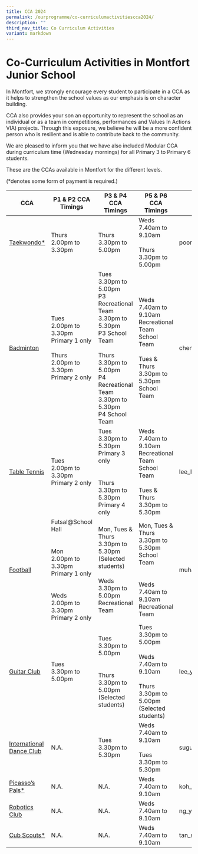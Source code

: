 ```yaml
---
title: CCA 2024
permalink: /ourprogramme/co-curriculumactivitiescca2024/
description: ""
third_nav_title: Co Curriculum Activities
variant: markdown
---
```

# **Co-Curriculum Activities in Montfort Junior School**

In Montfort, we strongly encourage every student to participate in a CCA as it helps to strengthen the school values as our emphasis is on character building.  
  

CCA also provides your son an opportunity to represent the school as an individual or as a team in competitions, performances and Values In Actions VIA) projects. Through this exposure, we believe he will be a more confident person who is resilient and is able to contribute back to the community.

We are pleased to inform you that we have also included Modular CCA during curriculum time (Wednesday mornings) for all Primary 3 to Primary 6 students.

These are the CCAs available in Montfort for the different levels.

(*denotes some form of payment is required.)

<table><thead><tr><th>CCA</th><th>P1 &amp; P2 CCA Timings</th><th>P3 &amp; P4 CCA Timings</th><th>P5 &amp; P6 CCA Timings</th><th>Teacher-in-charge</th></tr></thead><tbody><tr><td><a rel="noopener noreferrer" target="_blank" href="https://www.montfortjunior.moe.edu.sg/our-programme/Co-Curriculum-Activities/Taekwondo/">Taekwondo*</a></td><td>Thurs <br>2.00pm to 3.30pm</td><td>Thurs<br>3.30pm to 5.00pm</td><td>Weds<br>7.40am to 9.10am<br><br>Thurs<br>3.30pm to 5.00pm</td><td>poongodi_chinniah@schools.gov.sg</td></tr><tr><td><a rel="noopener noreferrer" target="_blank" href="https://www.montfortjunior.moe.edu.sg/our-programme/co-curriculum-activities/badminton/">Badminton</a></td><td>Tues<br>2.00pm to 3.30pm<br>Primary 1 only<br><br>Thurs<br>2.00pm to 3.30pm<br>Primary 2 only</td><td>Tues<br>3.30pm to 5.00pm<br>P3 Recreational Team<br>3.30pm to 5.30pm<br>P3 School Team<br><br>Thurs<br>3.30pm to 5.00pm<br>P4 Recreational Team<br>3.30pm to 5.30pm<br>P4 School Team</td><td>Weds<br>7.40am to 9.10am<br>Recreational Team<br>School Team<br><br>Tues &amp; Thurs<br>3.30pm to 5.30pm<br>School Team</td><td>chen_junlong@schools.gov.sg</td></tr><tr><td><a rel="noopener noreferrer" target="_blank" href="https://www.montfortjunior.moe.edu.sg/our-programme/co-curriculum-activities/table-tennis/">Table Tennis</a></td><td>Tues<br>2.00pm to 3.30pm<br>Primary 2 only</td><td>Tues<br>3.30pm to 5.30pm<br>Primary 3 only<br><br><br>Thurs<br>3.30pm to 5.30pm<br>Primary 4 only</td><td>Weds<br>7.40am to 9.10am<br>Recreational Team<br>School Team<br><br>Tues &amp; Thurs<br>3.30pm to 5.30pm</td><td>lee_li_yun_jessalyn@schools.gov.sg</td></tr><tr><td><a rel="noopener noreferrer" target="_blank" href="https://www.montfortjunior.moe.edu.sg/our-programme/co-curriculum-activities/football/">Football</a></td><td>Futsal@School Hall<br><br><br>Mon<br>2.00pm to 3.30pm<br>Primary 1 only<br><br><br>Weds<br>2.00pm to 3.30pm<br>Primary 2 only</td><td>Mon, Tues &amp; Thurs<br>3.30pm to 5.30pm<br>(Selected students)<br><br>Weds<br>3.30pm to 5.00pm<br>Recreational Team</td><td>Mon, Tues &amp; Thurs<br>3.30pm to 5.30pm<br>School Team<br><br><br>Weds<br>7.40am to 9.10am<br>Recreational Team</td><td>muhammad_taufiq_adam@schools.gov.sg</td></tr><tr><td><a rel="noopener noreferrer" target="_blank" href="https://www.montfortjunior.moe.edu.sg/our-programme/co-curriculum-activities/guitar-club/">Guitar Club</a></td><td>Tues<br>3.30pm to 5.00pm</td><td>Tues<br>3.30pm to 5.00pm<br><br><br>Thurs<br>3.30pm to 5.00pm<br>(Selected students)</td><td>Tues<br>3.30pm to 5.00pm<br><br>Weds<br>7.40am to 9.10am<br><br>Thurs<br>3.30pm to 5.00pm<br>(Selected students)</td><td>lee_yu_ying@schools.gov.sg</td></tr><tr><td><a rel="noopener noreferrer" target="_blank" href="https://www.montfortjunior.moe.edu.sg/our-programme/co-curriculum-activities/dance-club/">International Dance Club</a></td><td>N.A.</td><td>Tues<br>3.30pm to 5.30pm</td><td>Weds<br>7.40am to 9.10am<br><br>Tues<br>3.30pm to 5.30pm</td><td>suguna_bai_balasundaram@schools.gov.sg</td></tr><tr><td><a rel="noopener noreferrer" target="_blank" href="https://www.montfortjunior.moe.edu.sg/our-programme/co-curriculum-activities/picassos-pals/">Picasso’s Pals*</a></td><td>N.A.</td><td>N.A.</td><td>Weds<br>7.40am to 9.10am</td><td>koh_aik_hoon@schools.gov.sg</td></tr><tr><td><a rel="noopener noreferrer" target="_blank" href="https://www.montfortjunior.moe.edu.sg/our-programme/co-curriculum-activities/robotics-club/">Robotics Club</a></td><td>N.A.</td><td>N.A.</td><td>Weds<br>7.40am to 9.10am</td><td>ng_yong_chiang@schools.gov.sg</td></tr><tr><td><a rel="noopener noreferrer" target="_blank" href="https://www.montfortjunior.moe.edu.sg/our-programme/co-curriculum-activities/cub-scouts/">Cub Scouts*</a></td><td>N.A.</td><td>N.A.</td><td>Weds<br>7.40am to 9.10am</td><td>tan_soo_huat@schools.gov.sg</td></tr></tbody></table>
